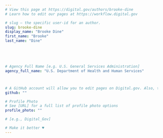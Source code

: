```yaml
---
# View this page at https://digital.gov/authors/brooke-dine
# Learn how to edit our pages at https://workflow.digital.gov

# slug — the specific user-id for an author.
slug: brooke-dine
display_name: "Brooke Dine"
first_name: "Brooke"
last_name: "Dine"





# Agency Full Name [e.g. U.S. General Services Administration]
agency_full_name: "U.S. Department of Health and Human Services"



# A GitHub account will allow you to edit pages on Digital.gov. Also, the image used in your GitHub account can be used to populate your digital.gov profile photo. Learn more about getting a Github account at [URL]
github: ""

# Profile Photo
# See [URL] for a full list of profile photo options
profile_photo: ""

# [e.g., Digital_Gov]

# Make it better ♥
---
```


